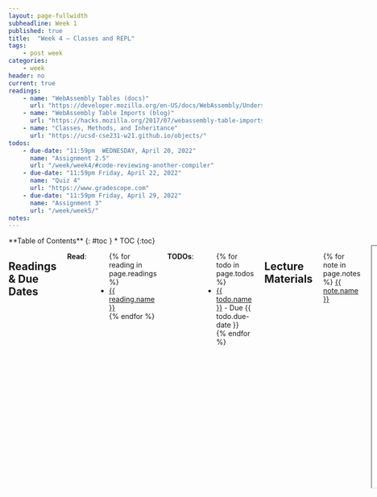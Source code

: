 ```yaml
---
layout: page-fullwidth
subheadline: Week 1
published: true
title:  "Week 4 – Classes and REPL"
tags:
    - post week
categories:
    - week
header: no
current: true
readings:
    - name: "WebAssembly Tables (docs)"
      url: "https://developer.mozilla.org/en-US/docs/WebAssembly/Understanding_the_text_format#webassembly_tables"
    - name: "WebAssembly Table Imports (blog)"
      url: "https://hacks.mozilla.org/2017/07/webassembly-table-imports-what-are-they/"
    - name: "Classes, Methods, and Inheritance"
      url: "https://ucsd-cse231-w21.github.io/objects/"
todos:
    - due-date: "11:59pm  WEDNESDAY, April 20, 2022"
      name: "Assignment 2.5"
      url: "/week/week4/#code-reviewing-another-compiler"
    - due-date: "11:59pm Friday, April 22, 2022"
      name: "Quiz 4"
      url: "https://www.gradescope.com"
    - due-date: "11:59pm Friday, April 29, 2022"
      name: "Assignment 3"
      url: "/week/week5/"
notes:
---
```



<div class="row">
<div class="medium-4 medium-push-8 columns" markdown="1">
<div class="panel radius fixed-toc"  data-options="sticky_on:large" markdown="1">
**Table of Contents**
{: #toc }
*  TOC
{:toc}
</div>
</div><!-- /.medium-4.columns -->

<div class="medium-8 medium-pull-4 columns" markdown="1">

## Readings & Due Dates

**Read**:

<ul>
{% for reading in page.readings %}
<li><a target="_blank" href="{{ reading.url }}">{{ reading.name }}</a></li>
{% endfor %}
</ul>

**TODOs**:

<ul>
{% for todo in page.todos %}
<li><a target="_blank" href="{{ todo.url }}">{{ todo.name }}</a> - Due {{ todo.due-date }}</li>
{% endfor %}
</ul>

## Lecture Materials

{% for note in page.notes %}
<a href="{{ note.url }}">{{ note.name }}</a>
<iframe src="{{ note.url }}/preview" width="640" height="480" allow="autoplay"></iframe>
{% else %}
_Links to podcasts, notes, and code from class will be here after they're created!_
{% endfor %}

## Code Reviewing Another Compiler

In this assignment, you'll spend time reflecting on, and learning from, the
designs you and others chose for PA2.

We will make all of the PA2 compilers available to the class. We will make an
effort to anonymize them, but if there are lots of comments, etc, with your
name on them we may not be able to, and we may not be able to remove all
traces of git history and other identifying information. You can provide us
with a git repository that you anonymize if you'd like to manage this
yourself.


You will be assigned 2 other compilers to review. Spend no more than 1 hour
per compiler per prompt below (many will take much less than that). If you
find yourself taking more, summarize and move on. The whole assignment
shouldn't take more than about 4 hours to complete, though you may want to
spend more time than that reading and studying the compilers you are
reviewing (and we encourage it)!

Your feedback will be **shared with the class (including the author of the
compiler)**, so make sure to keep what you write professional and
constructive.

### Assigned Compilers

All submitted compilers are available [FILLED AT END OF DAY FRIDAY](). 
You are assigned two compilers to review, which can be found in `assigned_IDs.csv`.
First, you need to find your own submission ID, by going to your 
[PA2 codebase Gradescope submission](https://www.gradescope.com/courses/381378/assignments/1978230). 
After navigating to your submission, you can find your submission ID as part of the URL:
https://www.gradescope.com/courses/381378/assignments/1978230/submissions/**THIS IS YOUR SUBMISSION ID**

Next, navigate to `assigned_IDs.csv` and find your submission ID in the first column.
The submission IDs in the seconds and third column are your assigned compilers. 
You should be able to find these submissions in the repository above. 

### Tracing the Compiler

For **each** of the compilers you are reviewing, choose two programs that run
successfully on the compiler under review (e.g. they match ChocoPy's
behavior). Make sure that between them, they at least use:

  - Global variables
  - A function definition and function call
  - If _or_ while
  - At least 2 different binary operators
  - An int and a bool

For each program you chose, show _three_ relevant code snippets from the
compiler that are critical to its compilation. For example, you might
show the data structures used in the type checker, the code generation,
and the parsing for a particular expression. Only choose the same snippet
of code for both programs if it behaves in an interestingly different way
across the two.

For each code snippet, write a sentence of how it relates to different parts
of the program you're testing.

You can use the same two programs on both compilers if you think they
illustrate the behavior well.

### Bugs, Missing Features, and Design Decisions

For **each** compiler you are reviewing, choose a program that has different
behavior than the PA2 subset of ChocoPy (either produces an error, isn't
implemented, or produces a different answer).

- If a key feature in the program isn't implemented, describe how you would
add it to the compiler (see below for how to do this).
- If it is implemented but produces an error, describe how you could fix the
error and make it produce the same answer as ChocoPy (see below for how to do
this)
- If it is implemented but produces the wrong answer, decide if you
think this was a reasonable design decision. Describe as appropriate:

  1. If you think producing this answer instead made certain parts of the
  compiler design simpler or easier than matching ChocoPy, and identify how.
  3. If you think it's just a bug, and if so, how to fix it.
  4. If you think it's a better design decision than what was chosen by
  ChocoPy.
- If you think the compiler perfectly implements the PA2 subset of ChocoPy,
explain what you tested to reach this conclusion and why you are confident
that it does.

### Lessons and Advice

Answer the following questions:

1. Identify a decision made in this compiler that's different from yours.
Describe one way in which it's a **better** design decision than you made.
1. Identify a decision made in this compiler that's different from yours.
Describe one way in which it's a **worse** design decision than you made.
1. What's one improvement you'll make to your compiler based on seeing this
one?
1. What's one improvement you recommend this author makes to their compiler
based on reviewing it?

### Handin

You will this assignment as a PDF, first with the pages containing the review of
the first compiler you were assigned followed by pages containing the review of
the second. (We wish you could submit and label 2 pdfs but Gradescope doesn't
allow that).

